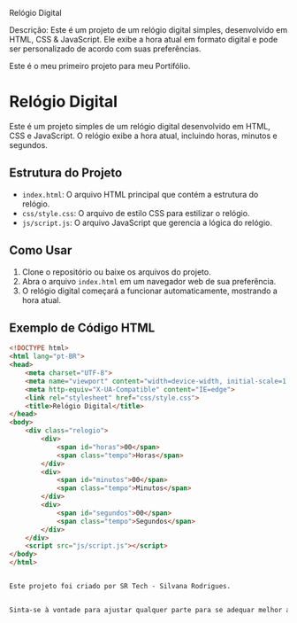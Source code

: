 Relógio Digital

Descrição: Este é um projeto de um relógio digital simples, desenvolvido em 
HTML, CSS & JavaScript. Ele exibe a hora atual em formato digital e pode ser personalizado de acordo com suas preferências.

Este é o meu primeiro projeto para meu Portifólio. 


# Relógio Digital

Este é um projeto simples de um relógio digital desenvolvido em HTML, CSS e JavaScript. O relógio exibe a hora atual, incluindo horas, minutos e segundos.

## Estrutura do Projeto

- `index.html`: O arquivo HTML principal que contém a estrutura do relógio.
- `css/style.css`: O arquivo de estilo CSS para estilizar o relógio.
- `js/script.js`: O arquivo JavaScript que gerencia a lógica do relógio.

## Como Usar

1. Clone o repositório ou baixe os arquivos do projeto.
2. Abra o arquivo `index.html` em um navegador web de sua preferência.
3. O relógio digital começará a funcionar automaticamente, mostrando a hora atual.

## Exemplo de Código HTML

```html
<!DOCTYPE html>
<html lang="pt-BR">
<head>
    <meta charset="UTF-8">
    <meta name="viewport" content="width=device-width, initial-scale=1.0">
    <meta http-equiv="X-UA-Compatible" content="IE=edge">
    <link rel="stylesheet" href="css/style.css">
    <title>Relógio Digital</title>
</head>
<body>
    <div class="relogio">
        <div>
            <span id="horas">00</span>
            <span class="tempo">Horas</span>
        </div>
        <div>
            <span id="minutos">00</span>
            <span class="tempo">Minutos</span>
        </div>
        <div>
            <span id="segundos">00</span>
            <span class="tempo">Segundos</span>
        </div>
    </div>
    <script src="js/script.js"></script>
</body>
</html>


Este projeto foi criado por SR Tech - Silvana Rodrigues.


Sinta-se à vontade para ajustar qualquer parte para se adequar melhor ao seu projeto!
